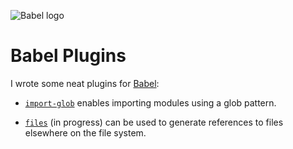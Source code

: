 ![Babel logo](babel.svg)

# Babel Plugins

I wrote some neat plugins for [Babel](http://babeljs.io/):

* [`import-glob`](https://github.com/novemberborn/babel-plugin-import-glob)
enables importing modules using a glob pattern.

* [`files`](https://github.com/novemberborn/babel-plugin-files) (in progress)
can be used to generate references to files elsewhere on the file system.

